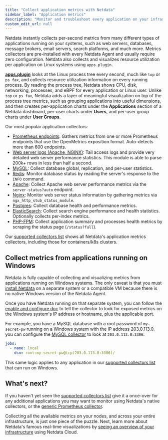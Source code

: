 ```yaml
---
title: "Collect application metrics with Netdata"
sidebar_label: "Application metrics"
description: "Monitor and troubleshoot every application on your infrastructure with per-second metrics, zero configuration, and meaningful charts."
custom_edit_url: null
---
```




Netdata instantly collects per-second metrics from many different types of applications running on your systems, such as
web servers, databases, message brokers, email servers, search platforms, and much more. Metrics collectors are
pre-installed with every Netdata Agent and usually require zero configuration. Netdata also collects and visualizes
resource utilization per application on Linux systems using `apps.plugin`.

[**apps.plugin**](/docs/agent/collectors/apps.plugin) looks at the Linux process tree every second, much like `top` or
`ps fax`, and collects resource utilization information on every running process. By reading the process tree, Netdata
shows CPU, disk, networking, processes, and eBPF for every application or Linux user. Unlike `top` or `ps fax`, Netdata
adds a layer of meaningful visualization on top of the process tree metrics, such as grouping applications into useful
dimensions, and then creates per-application charts under the **Applications** section of a Netdata dashboard, per-user
charts under **Users**, and per-user group charts under **User Groups**.

Our most popular application collectors:

- [Prometheus endpoints](/docs/agent/collectors/go.d.plugin/modules/prometheus): Gathers
  metrics from one or more Prometheus endpoints that use the OpenMetrics exposition format. Auto-detects more than 600
  endpoints.
- [Web server logs (Apache, NGINX)](/docs/agent/collectors/go.d.plugin/modules/weblog/):
  Tail access logs and provide very detailed web server performance statistics. This module is able to parse 200k+
  rows in less than half a second.
- [MySQL](/docs/agent/collectors/go.d.plugin/modules/mysql/): Collect database global,
  replication, and per-user statistics.
- [Redis](/docs/agent/collectors/go.d.plugin/modules/redis): Monitor database status by
  reading the server's response to the `INFO` command.
- [Apache](/docs/agent/collectors/go.d.plugin/modules/apache/): Collect Apache web server
  performance metrics via the `server-status?auto` endpoint.
- [Nginx](/docs/agent/collectors/go.d.plugin/modules/nginx/): Monitor web server status
  information by gathering metrics via `ngx_http_stub_status_module`.
- [Postgres](/docs/agent/collectors/go.d.plugin/modules/postgres): Collect database health
  and performance metrics.
- [ElasticSearch](/docs/agent/collectors/go.d.plugin/modules/elasticsearch): Collect search
  engine performance and health statistics. Optionally collects per-index metrics.
- [PHP-FPM](/docs/agent/collectors/go.d.plugin/modules/phpfpm/): Collect application summary
  and processes health metrics by scraping the status page (`/status?full`).

Our [supported collectors list](/docs/agent/collectors/collectors#service-and-application-collectors) shows all Netdata's
application metrics collectors, including those for containers/k8s clusters.

## Collect metrics from applications running on Windows

Netdata is fully capable of collecting and visualizing metrics from applications running on Windows systems. The only
caveat is that you must [install Netdata](/docs/get-started) on a separate system or a compatible VM because there
is no native Windows version of the Netdata Agent.

Once you have Netdata running on that separate system, you can follow the [enable and configure
doc](/docs/collect/enable-configure) to tell the collector to look for exposed metrics on the Windows system's IP
address or hostname, plus the applicable port.

For example, you have a MySQL database with a root password of `my-secret-pw` running on a Windows system with the IP
address 203.0.113.0. you can configure the [MySQL
collector](/docs/agent/collectors/go.d.plugin/modules/mysql) to look at `203.0.113.0:3306`:

```yml
jobs:
  - name: local
    dsn: root:my-secret-pw@tcp(203.0.113.0:3306)/
```

This same logic applies to any application in our [supported collectors
list](/docs/agent/collectors/collectors#service-and-application-collectors) that can run on Windows.

## What's next?

If you haven't yet seen the [supported collectors list](/docs/agent/collectors/collectors) give it a once-over for any
additional applications you may want to monitor using Netdata's native collectors, or the [generic Prometheus
collector](/docs/agent/collectors/go.d.plugin/modules/prometheus).

Collecting all the available metrics on your nodes, and across your entire infrastructure, is just one piece of the
puzzle. Next, learn more about Netdata's famous real-time visualizations by [seeing an overview of your
infrastructure](/docs/visualize/overview-infrastructure) using Netdata Cloud.



